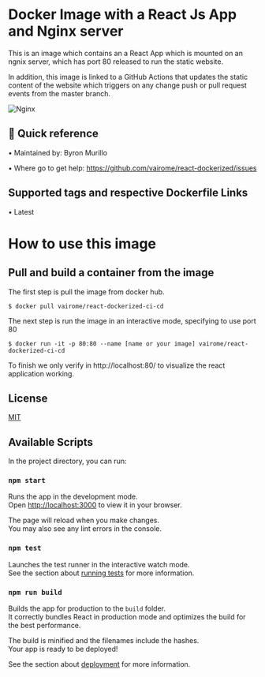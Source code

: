
# Docker Image with a React Js App and Nginx server

This is an image which contains an a React App which is mounted on an ngnix server, which has port 80 released to run the static website.

In addition, this image is linked to a GitHub Actions that updates the static content of the website which triggers on any change push or pull request events from the master branch.

![Nginx](https://download.logo.wine/logo/Nginx/Nginx-Logo.wine.png)

## 🚀 Quick reference

•	Maintained by: Byron Murillo

•	Where go to get help: https://github.com/vairome/react-dockerized/issues







## Supported tags and respective Dockerfile Links

•	Latest


# How to use this image

## Pull and build a container from the image

The first step is pull the image from docker hub.

``$ docker pull vairome/react-dockerized-ci-cd``

The next step is run the image in an interactive mode, specifying to use port 80

``$ docker run -it -p 80:80 --name [name or your image] vairome/react-dockerized-ci-cd``

To finish we only verify in http://localhost:80/ to visualize the react application working.

## License

[MIT](https://choosealicense.com/licenses/mit/)


## Available Scripts

In the project directory, you can run:

### `npm start`

Runs the app in the development mode.\
Open [http://localhost:3000](http://localhost:3000) to view it in your browser.

The page will reload when you make changes.\
You may also see any lint errors in the console.

### `npm test`

Launches the test runner in the interactive watch mode.\
See the section about [running tests](https://facebook.github.io/create-react-app/docs/running-tests) for more information.

### `npm run build`

Builds the app for production to the `build` folder.\
It correctly bundles React in production mode and optimizes the build for the best performance.

The build is minified and the filenames include the hashes.\
Your app is ready to be deployed!

See the section about [deployment](https://facebook.github.io/create-react-app/docs/deployment) for more information.

